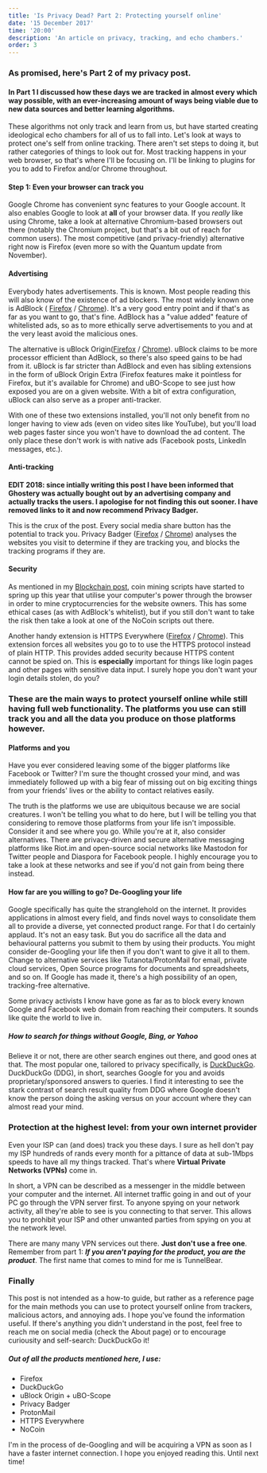 ```yaml
---
title: 'Is Privacy Dead? Part 2: Protecting yourself online'
date: '15 December 2017'
time: '20:00'
description: 'An article on privacy, tracking, and echo chambers.'
order: 3
---
```


### As promised, here's Part 2 of my privacy post.

#### In Part 1 I discussed how these days we are tracked in almost every which way possible, with an ever-increasing amount of ways being viable due to new data sources and better learning algorithms.

These algorithms not only track and learn from us, but have started creating ideological echo chambers for all of us to fall into. Let's look at ways to protect one's self from online tracking. There aren't set steps to doing it, but rather categories of things to look out for. Most tracking happens in your web browser, so that's where I'll be focusing on. I'll be linking to plugins for you to add to Firefox and/or Chrome throughout.

#### Step 1: Even your browser can track you

Google Chrome has convenient sync features to your Google account. It also enables Google to look at **all** of your browser data. If you _really_ like using Chrome, take a look at alternative Chromium-based browsers out there (notably the Chromium project, but that's a bit out of reach for common users). The most competitive (and privacy-friendly) alternative right now is Firefox (even more so with the Quantum update from November).

#### Advertising

Everybody hates advertisements. This is known. Most people reading this will also know of the existence of ad blockers. The most widely known one is AdBlock ( [Firefox](https://addons.mozilla.org/en-US/firefox/addon/adblock-plus/) / [Chrome](https://chrome.google.com/webstore/detail/adblock-plus/cfhdojbkjhnklbpkdaibdccddilifddb)). It's a very good entry point and if that's as far as you want to go, that's fine. AdBlock has a "value added" feature of whitelisted ads, so as to more ethically serve advertisements to you and at the very least avoid the malicious ones.

The alternative is uBlock Origin([Firefox](https://addons.mozilla.org/en-US/firefox/addon/ublock-origin/) / [Chrome](https://chrome.google.com/webstore/detail/ublock-origin/cjpalhdlnbpafiamejdnhcphjbkeiagm)). uBlock claims to be more processor efficient than AdBlock, so there's also speed gains to be had from it. uBlock is far stricter than AdBlock and even has sibling extensions in the form of uBlock Origin Extra (Firefox features make it pointless for Firefox, but it's available for Chrome) and uBO-Scope to see just how exposed you are on a given website. With a bit of extra configuration, uBlock can also serve as a proper anti-tracker.

With one of these two extensions installed, you'll not only benefit from no longer having to view ads (even on video sites like YouTube), but you'll load web pages faster since you won't have to download the ad content. The only place these don't work is with native ads (Facebook posts, LinkedIn messages, etc.).

#### Anti-tracking

**EDIT 2018: since intially writing this post I have been informed that Ghostery was actually bought out by an advertising company and actually tracks the users. I apologise for not finding this out sooner. I have removed links to it and now recommend Privacy Badger.**

This is the crux of the post. Every social media share button has the potential to track you. Privacy Badger ([Firefox](https://addons.mozilla.org/en-US/firefox/addon/privacy-badger17/) / [Chrome](https://chrome.google.com/webstore/detail/privacy-badger/pkehgijcmpdhfbdbbnkijodmdjhbjlgp)) analyses the websites you visit to determine if they are tracking you, and blocks the tracking programs if they are.

#### Security

As mentioned in my [Blockchain post](https://thecapegreek.co.za/blog/bitcoin-and-blockchain-buying-bonanza), coin mining scripts have started to spring up this year that utilise your computer's power through the browser in order to mine cryptocurrencies for the website owners. This has some ethical cases (as with AdBlock's whitelist), but if you still don't want to take the risk then take a look at one of the NoCoin scripts out there.

Another handy extension is HTTPS Everywhere ([Firefox](https://addons.mozilla.org/en-US/firefox/addon/https-everywhere/) / [Chrome](https://chrome.google.com/webstore/detail/https-everywhere/gcbommkclmclpchllfjekcdonpmejbdp)). This extension forces all websites you go to to use the HTTPS protocol instead of plain HTTP. This provides added security because HTTPS content cannot be spied on. This is **especially** important for things like login pages and other pages with sensitive data input. I surely hope you don't want your login details stolen, do you?

### These are the main ways to protect yourself online while still having full web functionality. The platforms you use can still track you and all the data you produce on those platforms however.

#### Platforms and you

Have you ever considered leaving some of the bigger platforms like Facebook or Twitter? I'm sure the thought crossed your mind, and was immediately followed up with a big fear of missing out on big exciting things from your friends' lives or the ability to contact relatives easily.

The truth is the platforms we use are ubiquitous because we are social creatures. I won't be telling you what to do here, but I will be telling you that considering to remove those platforms from your life isn't impossible. Consider it and see where you go. While you're at it, also consider alternatives. There are privacy-driven and secure alternative messaging platforms like Riot.im and open-source social networks like Mastodon for Twitter people and Diaspora for Facebook people. I highly encourage you to take a look at these networks and see if you'd not gain from being there instead.

#### How far are you willing to go? De-Googling your life

Google specifically has quite the stranglehold on the internet. It provides applications in almost every field, and finds novel ways to consolidate them all to provide a diverse, yet connected product range. For that I do certainly applaud. It's not an easy task. But you do sacrifice all the data and behavioural patterns you submit to them by using their products. You might consider de-Googling your life then if you don't want to give it all to them. Change to alternative services like Tutanota/ProtonMail for email, private cloud services, Open Source programs for documents and spreadsheets, and so on. If Google has made it, there's a high possibility of an open, tracking-free alternative.

Some privacy activists I know have gone as far as to block every known Google and Facebook web domain from reaching their computers. It sounds like quite the world to live in.

##### How to search for things without Google, Bing, or Yahoo

Believe it or not, there are other search engines out there, and good ones at that. The most popular one, tailored to privacy specifically, is [DuckDuckGo](https://duckduckgo.com/). DuckDuckGo (DDG), in short, searches Google for you and avoids proprietary/sponsored answers to queries. I find it interesting to see the stark contrast of search result quality from DDG where Google doesn't know the person doing the asking versus on your account where they can almost read your mind.

### Protection at the highest level: from your own internet provider

Even your ISP can (and does) track you these days. I sure as hell don't pay my ISP hundreds of rands every month for a pittance of data at sub-1Mbps speeds to have all my things tracked. That's where **Virtual Private Networks (VPNs)** come in.

In short, a VPN can be described as a messenger in the middle between your computer and the internet. All internet traffic going in and out of your PC go through the VPN server first. To anyone spying on your network activity, all they're able to see is you connecting to that server. This allows you to prohibit your ISP and other unwanted parties from spying on you at the network level.

There are many many VPN services out there. **Just don't use a free one**. Remember from part 1: _**If you aren't paying for the product, you are the product**_. The first name that comes to mind for me is TunnelBear.

### Finally

This post is not intended as a how-to guide, but rather as a reference page for the main methods you can use to protect yourself online from trackers, malicious actors, and annoying ads. I hope you've found the information useful. If there's anything you didn't understand in the post, feel free to reach me on social media (check the About page) or to encourage curiousity and self-search: DuckDuckGo it!

##### Out of all the products mentioned here, I use:

- Firefox
- DuckDuckGo
- uBlock Origin + uBO-Scope
- Privacy Badger
- ProtonMail
- HTTPS Everywhere
- NoCoin

I'm in the process of de-Googling and will be acquiring a VPN as soon as I have a faster internet connection. I hope you enjoyed reading this. Until next time!
